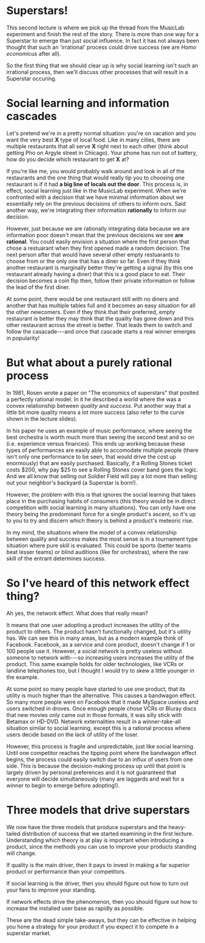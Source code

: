<!-- 
.. title: socialdna, power laws, information cascades, winner take all, network effects
.. slug: lecture2
.. date: 2015-12-11 11:13:29 UTC-06:00
.. tags: 
.. category: 
.. link: 
.. description: 
.. type: text
-->

# Superstars!

This second lecture is where we pick up the thread from the MusicLab experiment and finish the rest
of the story. There is more than one way for a Superstar to emerge than just social influence.  In
fact it has not always been thought that such an 'irrational' process could drive success (we are
*Homo economicus* after all).

So the first thing that we should clear up is why social learning isn't such an irrational process,
then we'll discuss other processes that will result in a Superstar occuring.

# Social learning and information cascades

Let's pretend we're in a pretty normal situation: you're on vacation and you want the very best
**X** type of local food. Like in many cities, there are multiple restaurants that all serve **X**
right next to each other (think about getting Pho on Argyle street in Chicago). Your phone has run
out of battery, how do you decide which restaurant to get **X** at?

If you're like me, you would probably walk around and look in all of the restaurants and the one
thing that would really tip you to choosing one restaurant is if it had **a big line of locals out
the door**. This process is, in effect, social learning just like in the MusicLab experiment. When
we're confronted with a decision that we have minimal information about we essentially rely on the
previous decisions of others to inform ours. Said another way, we're integrating their information 
**rationally** to inform our decision.

However, just because we are rationally integrating data because we are information poor doesn't
mean that the previous decisions we see **are rational**. You could easily envision a situation
where the first person that chose a restuarant when they first opened made a random decision. The
next person after that would have several other empty restuarants to choose from or the only one
that has a diner so far. Even if they think another restaurant is marginally better they're getting
a signal (by this one restaurant already having a diner) that this is a good place to eat. Their
decision becomes a coin flip then, follow their private information or follow the lead of the first
diner.

At some point, there would be one restaurant still with no diners and another that has multiple
tables full and it becomes an easy situation for all the other newcomers. Even if they think that
their preferred, empty restaurant is better they may think that the quality has gone down and this
other restaurant across the street is better. That leads them to switch and follow the
casacade---and once that cascade starts a real winner emerges in popularity!

# But what about a purely rational process

In 1981, Rosen wrote a paper on "The economics of superstars" that posited a perfectly rational
model. In it he described a world where the was a convex relationship between *quality* and
*success*. Put another way that a little bit more quality means a lot more success (also refer to the
curve shown in the lecture slides).

In his paper he uses an example of music performance, where seeing the best orchestra is worth much
more than seeing the second best and so on (i.e. experience versus finances). This ends up working
because these types of performances are easily able to accomodate multiple people (there isn't only
one performance to be seen, that would drive the cost up enormously) that are easily purchased.
Basically, if a Rolling Stones ticket costs $200, why pay $25 to see a Rolling Stones cover band
goes the logic. And we all know that selling out Soldier Field will pay a lot more than selling out
your neighbor's backyard (a Superstar is born!).

However, the problem with this is that ignores the social learning that takes place in the
purchasing habits of consumers (this theory would be in direct competition with social learning in
many situations). You can only have one theory being the predominant force for a single product's
ascent, so it's up to you to try and discern which theory is behind a product's meteoric rise.

In my mind, the situations where the model of a convex relationship between quality and success
makes the most sense is in a tournament type situation where pure skill is evaluated. This could be
sports (better teams beat lesser teams) or blind auditions (like for orchestras), where the raw
skill of the entrant determines success.

# So I've heard of this network effect thing?

Ah yes, the network effect. What does that really mean? 

It means that one user adopting a product increases the utility of the product to others. The
product hasn't functionally changed, but it's utility has. We can see this in many areas, but as a
modern example think of Facebook. Facebook, as a service and core product, doesn't change if 1 or 100 people use it. 
However, a social network is pretty useless without someone to network with---so increasing users
increases the utility of the product. This same example holds for older technologies, like VCRs or 
landline telephones too, but I thought I would try to skew a little younger in the example.

At some point so many people have started to use one product, that its utility is much higher than
the alternative. This causes a bandwagon effect. So many more people were on Facebook that it made
MySpace useless and users switched in droves. Once enough people chose VCRs or Bluray discs that new
movies only came out in those formats, it was silly stick with Betamax or HD-DVD. Network
externalities result in a winner-take-all situation similar to social learning, except this is a
rational process where users decide based on the lack of utility of the loser.

However, this process is fragile and unpredictable, just like social learning. Until one competitor reaches the tipping point
where the bandwagon effect begins, the process could easily switch due to an influx of users from
one side. This is because the decision-making process up until that point is largely driven by
personal preferences and it is not guaranteed that everyone will decide simultaneously (many are
laggards and wait for a winner to begin to emerge before adopting!).

# Three models that drive superstars

We now have the three models that produce superstars and the heavy-tailed distribution of success
that we started examining in the first lecture. Understanding which theory is at play is important
when introducing a product, since the methods you can use to improve your products standing will
change.

If quality is the main driver, then it pays to invest in making a far superior product or
performance than your competitors.

If social learning is the driver, then you should figure out how to turn out your fans to improve
your standing.

If network effects drive the phenomenon, then you should figure out how to increase the installed
user base as rapidly as possible.

These are the dead simple take-aways, but they can be effective in helping you hone a strategy for
your product if you expect it to compete in a superstar market.
